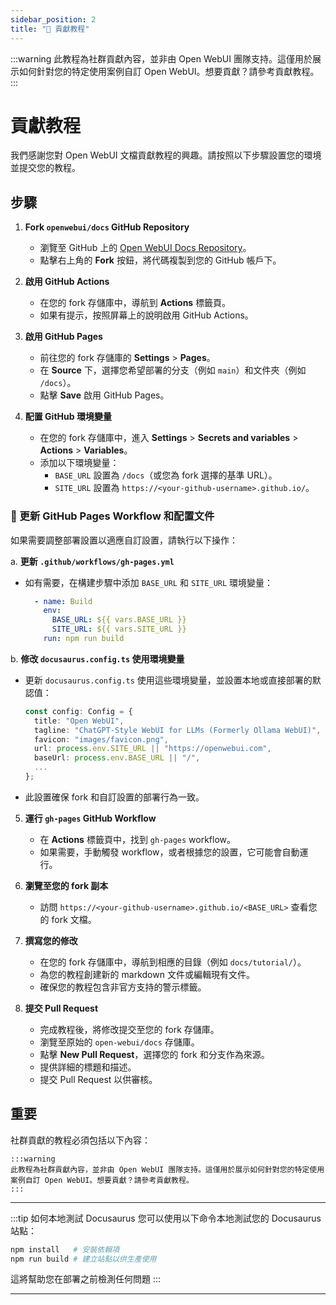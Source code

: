 ```yaml
---
sidebar_position: 2
title: "🤝 貢獻教程"
---
```


:::warning
此教程為社群貢獻內容，並非由 Open WebUI 團隊支持。這僅用於展示如何針對您的特定使用案例自訂 Open WebUI。想要貢獻？請參考貢獻教程。
:::

# 貢獻教程

我們感謝您對 Open WebUI 文檔貢獻教程的興趣。請按照以下步驟設置您的環境並提交您的教程。

## 步驟

1. **Fork `openwebui/docs` GitHub Repository**

   - 瀏覽至 GitHub 上的 [Open WebUI Docs Repository](https://github.com/open-webui/docs)。
   - 點擊右上角的 **Fork** 按鈕，將代碼複製到您的 GitHub 帳戶下。

2. **啟用 GitHub Actions**

   - 在您的 fork 存儲庫中，導航到 **Actions** 標籤頁。
   - 如果有提示，按照屏幕上的說明啟用 GitHub Actions。

3. **啟用 GitHub Pages**

   - 前往您的 fork 存儲庫的 **Settings** > **Pages**。
   - 在 **Source** 下，選擇您希望部署的分支（例如 `main`）和文件夾（例如 `/docs`）。
   - 點擊 **Save** 啟用 GitHub Pages。

4. **配置 GitHub 環境變量**

   - 在您的 fork 存儲庫中，進入 **Settings** > **Secrets and variables** > **Actions** > **Variables**。
   - 添加以下環境變量：
     - `BASE_URL` 設置為 `/docs`（或您為 fork 選擇的基準 URL）。
     - `SITE_URL` 設置為 `https://<your-github-username>.github.io/`。

### 📝 更新 GitHub Pages Workflow 和配置文件

如果需要調整部署設置以適應自訂設置，請執行以下操作：

a. **更新 `.github/workflows/gh-pages.yml`**

- 如有需要，在構建步驟中添加 `BASE_URL` 和 `SITE_URL` 環境變量：

     ```yaml
       - name: Build
         env:
           BASE_URL: ${{ vars.BASE_URL }}
           SITE_URL: ${{ vars.SITE_URL }}
         run: npm run build
     ```

b. **修改 `docusaurus.config.ts` 使用環境變量**

- 更新 `docusaurus.config.ts` 使用這些環境變量，並設置本地或直接部署的默認值：

     ```typescript
     const config: Config = {
       title: "Open WebUI",
       tagline: "ChatGPT-Style WebUI for LLMs (Formerly Ollama WebUI)",
       favicon: "images/favicon.png",
       url: process.env.SITE_URL || "https://openwebui.com",
       baseUrl: process.env.BASE_URL || "/",
       ...
     };
     ```

- 此設置確保 fork 和自訂設置的部署行為一致。

5. **運行 `gh-pages` GitHub Workflow**

   - 在 **Actions** 標籤頁中，找到 `gh-pages` workflow。
   - 如果需要，手動觸發 workflow，或者根據您的設置，它可能會自動運行。

6. **瀏覽至您的 fork 副本**

   - 訪問 `https://<your-github-username>.github.io/<BASE_URL>` 查看您的 fork 文檔。

7. **撰寫您的修改**

   - 在您的 fork 存儲庫中，導航到相應的目錄（例如 `docs/tutorial/`）。
   - 為您的教程創建新的 markdown 文件或編輯現有文件。
   - 確保您的教程包含非官方支持的警示標籤。

8. **提交 Pull Request**

   - 完成教程後，將修改提交至您的 fork 存儲庫。
   - 瀏覽至原始的 `open-webui/docs` 存儲庫。
   - 點擊 **New Pull Request**，選擇您的 fork 和分支作為來源。
   - 提供詳細的標題和描述。
   - 提交 Pull Request 以供審核。

## 重要

社群貢獻的教程必須包括以下內容：

```
:::warning
此教程為社群貢獻內容，並非由 Open WebUI 團隊支持。這僅用於展示如何針對您的特定使用案例自訂 Open WebUI。想要貢獻？請參考貢獻教程。
:::
```

---

:::tip 如何本地測試 Docusaurus
您可以使用以下命令本地測試您的 Docusaurus 站點：

```bash
npm install   # 安裝依賴項
npm run build # 建立站點以供生產使用
```

這將幫助您在部署之前檢測任何問題
:::

---
